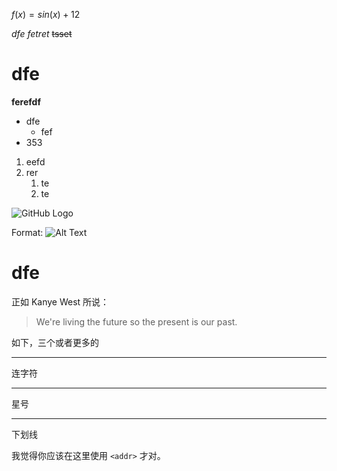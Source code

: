 $f(x) = sin(x) + 12$

*dfe*
_fetret_
~~tsset~~
# dfe
**ferefdf**

- dfe
  - fef
- 353

1. eefd
1. rer
   1. te
   2. te</br>

![GitHub Logo](/images/logo.png)

Format: ![Alt Text](./DALL·E%202025-03-29%2014.21.10%20-%20A%20stunning%20celestial%20trajectory%20map%20showing%20the%20orbits%20of%20planets%20and%20stars%20in%20a%20vast%20cosmic%20space.%20The%20image%20features%20colorful%20planetary%20orbits,%20star.webp)


# dfe

正如 Kanye West 所说：

> We're living the future so
> the present is our past.

如下，三个或者更多的

---

连字符

---

星号

---

下划线

我觉得你应该在这里使用
`<addr>` 才对。
